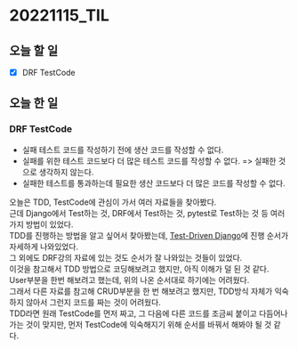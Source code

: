 # 20221115_TIL

## 오늘 할 일
- [X] DRF TestCode

## 오늘 한 일
### DRF TestCode
- 실패 테스트 코드를 작성하기 전에 생산 코드를 작성할 수 없다.
- 실패를 위한 테스트 코드보다 더 많은 테스트 코드를 작성할 수 없다. => 실패한 것으로 생각하지 않는다.
- 실패한 테스트를 통과하는데 필요한 생산 코드보다 더 많은 코드를 작성할 수 없다.

오늘은 TDD, TestCode에 관심이 가서 여러 자료들을 찾아봤다.<br>
근데 Django에서 Test하는 것, DRF에서 Test하는 것, pytest로 Test하는 것 등 여러가지 방법이 있었다.<br>
TDD를 진행하는 방법을 알고 싶어서 찾아봤는데, [Test-Driven Django](https://test-driven-django-development.readthedocs.io/en/latest/index.html)에 진행 순서가 자세하게 나와있었다.<br>
그 외에도 DRF강의 자료에 있는 것도 순서가 잘 나와있는 것들이 있었다.<br>
이것을 참고해서 TDD 방법으로 코딩해보려고 했지만, 아직 이해가 덜 된 것 같다.<br>
User부분을 한번 해보려고 했는데, 위의 나온 순서대로 하기에는 어려웠다.<br>
그래서 다른 자료를 참고해 CRUD부분을 한 번 해보려고 했지만, TDD방식 자체가 익숙하지 않아서 그런지 코드를 짜는 것이 어려웠다.<br>
TDD라면 원래 TestCode를 먼저 짜고, 그 다음에 다른 코드를 조금씨 붙이고 다듬어나가는 것이 맞지만, 먼저 TestCode에 익숙해지기 위해 순서를 바꿔서 해봐야 될 것 같다. <br>